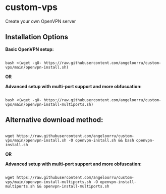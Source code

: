 # custom-vps
Create your own OpenVPN server

## Installation Options

**Basic OpenVPN setup:**
```

bash <(wget -qO- https://raw.githubusercontent.com/angeloorru/custom-vps/main/openvpn-install.sh)

```

**OR**

**Advanced setup with multi-port support and more obfuscation:**

```

bash <(wget -qO- https://raw.githubusercontent.com/angeloorru/custom-vps/main/openvpn-install-multiports.sh)

```

## Alternative download method:

```

wget https://raw.githubusercontent.com/angeloorru/custom-vps/main/openvpn-install.sh -O openvpn-install.sh && bash openvpn-install.sh

```
**OR**

**Advanced setup with multi-port support and more obfuscation:**

```

wget https://raw.githubusercontent.com/angeloorru/custom-vps/main/openvpn-install-multiports.sh -O openvpn-install-multiports.sh && openvpn-install-multiports.sh

```

